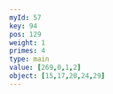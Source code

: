```yaml
---
myId: 57
key: 94
pos: 129
weight: 1
primes: 4
type: main
value: [269,0,1,2]
object: [15,17,20,24,29]
---
```

